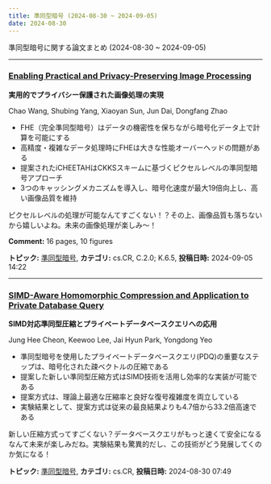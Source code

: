 ```yaml
---
title: 準同型暗号 (2024-08-30 ~ 2024-09-05)
date: 2024-08-30
---
```


準同型暗号に関する論文まとめ (2024-08-30 ~ 2024-09-05)


- - -

### [Enabling Practical and Privacy-Preserving Image Processing](http://arxiv.org/abs/2409.03568)

**実用的でプライバシー保護された画像処理の実現**

Chao Wang, Shubing Yang, Xiaoyan Sun, Jun Dai, Dongfang Zhao

- FHE（完全準同型暗号）はデータの機密性を保ちながら暗号化データ上で計算を可能にする
- 高精度・複雑なデータ処理時にFHEは大きな性能オーバーヘッドの問題がある
- 提案されたiCHEETAHはCKKSスキームに基づくピクセルレベルの準同型暗号アプローチ
- 3つのキャッシングメカニズムを導入し、暗号化速度が最大19倍向上し、高い画像品質を維持

ピクセルレベルの処理が可能なんてすごくない！？その上、画像品質も落ちないから嬉しいよね。未来の画像処理が楽しみ～！

**Comment:** 16 pages, 10 figures

**トピック:** [準同型暗号](../../he), **カテゴリ:** cs.CR, C.2.0; K.6.5, **投稿日時:** 2024-09-05 14:22


- - -

### [SIMD-Aware Homomorphic Compression and Application to Private Database Query](http://arxiv.org/abs/2408.17063)

**SIMD対応準同型圧縮とプライベートデータベースクエリへの応用**

Jung Hee Cheon, Keewoo Lee, Jai Hyun Park, Yongdong Yeo

- 準同型暗号を使用したプライベートデータベースクエリ(PDQ)の重要なステップは、暗号化された疎ベクトルの圧縮である
- 提案した新しい準同型圧縮方式はSIMD技術を活用し効率的な実装が可能である
- 提案方式は、理論上最適な圧縮率と良好な復号複雑度を両立している
- 実験結果として、提案方式は従来の最良結果よりも4.7倍から33.2倍高速である

新しい圧縮方式ってすごくない？データベースクエリがもっと速くて安全になるなんて未来が楽しみだね。実験結果も驚異的だし、この技術がどう発展してくのか気になる！



**トピック:** [準同型暗号](../../he), **カテゴリ:** cs.CR, **投稿日時:** 2024-08-30 07:49
